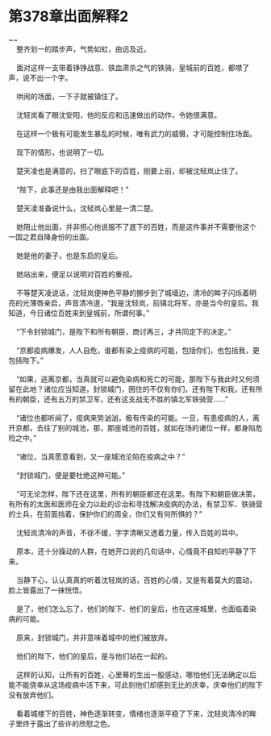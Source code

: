 # 第378章出面解释2
~~<br>&nbsp;&nbsp;&nbsp;&nbsp;整齐划一的踏步声，气势如虹，由远及近。<br><br>&nbsp;&nbsp;&nbsp;&nbsp;面对这样一支带着铮铮战意、铁血肃杀之气的铁骑，皇城前的百姓，都噤了声，说不出一个字。<br><br>&nbsp;&nbsp;&nbsp;&nbsp;哄闹的场面，一下子就被镇住了。<br><br>&nbsp;&nbsp;&nbsp;&nbsp;沈轻岚看了眼沈安阳，他的反应和迅速做出的动作，令她很满意。<br><br>&nbsp;&nbsp;&nbsp;&nbsp;在这样一个极有可能发生暴乱的时候，唯有武力的威慑，才可能控制住场面。<br><br>&nbsp;&nbsp;&nbsp;&nbsp;现下的情形，也说明了一切。<br><br>&nbsp;&nbsp;&nbsp;&nbsp;楚天凌也是满意的，扫了眼底下的百姓，刚要上前，却被沈轻岚止住了。<br><br>&nbsp;&nbsp;&nbsp;&nbsp;“陛下，此事还是由我出面解释吧！”<br><br>&nbsp;&nbsp;&nbsp;&nbsp;楚天凌准备说什么，沈轻岚心里是一清二楚。<br><br>&nbsp;&nbsp;&nbsp;&nbsp;她阻止他出面，并非担心他说服不了底下的百姓，而是这件事并不需要他这个一国之君自降身份的出面。<br><br>&nbsp;&nbsp;&nbsp;&nbsp;她是他的妻子，也是东启的皇后。<br><br>&nbsp;&nbsp;&nbsp;&nbsp;她站出来，便足以说明对百姓的重视。<br><br>&nbsp;&nbsp;&nbsp;&nbsp;不等楚天凌说话，沈轻岚便神色平静的挪步到了城墙边，清冷的眸子闪烁着明亮的光薄唇亲启，声音清冷道，“我是沈轻岚，前镇北将军，亦是当今的皇后。我知道，今日诸位百姓来到皇城前，所谓何事。”<br><br>&nbsp;&nbsp;&nbsp;&nbsp;“下令封锁城门，是陛下和所有朝臣，商讨再三，才共同定下的决定。”<br><br>&nbsp;&nbsp;&nbsp;&nbsp;“京都疫病爆发，人人自危，谁都有染上疫病的可能，包括你们，也包括我，更包括陛下。”<br><br>&nbsp;&nbsp;&nbsp;&nbsp;“如果，逃离京都，当真就可以避免染病和死亡的可能，那陛下与我此时又何须留在此地？诸位应当知道，封锁城门，困住的不仅有你们，还有陛下和我，还有所有的朝臣，还有五万的禁卫军，还有这支战无不胜的镇北军铁骑营……”<br><br>&nbsp;&nbsp;&nbsp;&nbsp;“诸位也都听闻了，疫病来势汹汹，极有传染的可能。一旦，有患疫病的人，离开京都，去往了别的城池，那，那座城池的百姓，就如在场的诸位一样，都身陷危险之中。”<br><br>&nbsp;&nbsp;&nbsp;&nbsp;“诸位，当真愿意看到，又一座城池沦陷在疫病之中？”<br><br>&nbsp;&nbsp;&nbsp;&nbsp;“封锁城门，便是要杜绝这种可能。”<br><br>&nbsp;&nbsp;&nbsp;&nbsp;“可无论怎样，陛下还在这里，所有的朝臣都还在这里。有陛下和朝臣做决策，有所有的太医和医师在全力以赴的诊治和寻找解决疫病的办法，有禁卫军、铁骑营的士兵，在前面挡着，保护你们的周全，你们又有何所惧的？”<br><br>&nbsp;&nbsp;&nbsp;&nbsp;沈轻岚清冷的声音，不徐不缓，字字清晰又透着力量，传入百姓的耳中。<br><br>&nbsp;&nbsp;&nbsp;&nbsp;原本，还十分躁动的人群，在她开口说的几句话中，心情竟不自知的平静了下来。<br><br>&nbsp;&nbsp;&nbsp;&nbsp;当静下心，认认真真的听着沈轻岚的话，百姓的心情，又是有着莫大的震动，脸上皆露出了一抹恍悟。<br><br>&nbsp;&nbsp;&nbsp;&nbsp;是了，他们怎么忘了，他们的陛下、他们的皇后，也在这座城里，也面临着染病的可能。<br><br>&nbsp;&nbsp;&nbsp;&nbsp;原来，封锁城门，并非意味着城中的他们被放弃。<br><br>&nbsp;&nbsp;&nbsp;&nbsp;他们的陛下，他们的皇后，是与他们站在一起的。<br><br>&nbsp;&nbsp;&nbsp;&nbsp;这样的认知，让所有的百姓，心里蓦的生出一股感动，哪怕他们无法确定以后能不能侥幸从这场疫病中活下来，可此刻他们却感到无比的庆幸，庆幸他们的陛下没有放弃他们。<br><br>&nbsp;&nbsp;&nbsp;&nbsp;看着城楼下的百姓，神色逐渐转变，情绪也逐渐平稳了下来，沈轻岚清冷的眸子里终于露出了些许的欣慰之色。<br><br>
                    

<script>_fwqdsqadxfw()</script>
<div><script>_dfwf1dw();</script></div>
<div><script>_dfwf1agdw();</script></div>
                